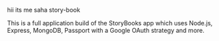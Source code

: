 hii its me saha
story-book

This is a full application build of the StoryBooks 
app which uses Node.js, Express, MongoDB, Passport with a Google OAuth strategy and more.


